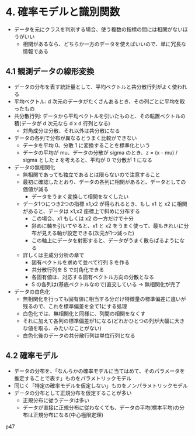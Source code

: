 # 4. 確率モデルと識別関数
- データを元にクラスを判別する場合、使う複数の指標の間には相関がないほうがいい
  - 相関があるなら、どちらか一方のデータを使えばいいので、単に冗長な情報である

## 4.1 観測データの線形変換
- データの分布を表す統計量として、平均ベクトルと共分散行列がよく使われる
- 平均ベクトル: d 次元のデータがたくさんあるとき、その列ごとに平均を取ったもの
- 共分散行列: データから平均ベクトルを引いたものと、その転置ベクトルの積(データが d 次元なら d x d 行列となる)
  - 対角成分は分散、それ以外は共分散になる
- データの各列で分布が異なるとうまく比較ができない
  - データを平均 0、分散 1 に変換することを標準化という
  - データの平均が mu、データの分散が sigma のとき、z = (x - mu) / sigma とした z を考えると、平均が 0 で分散が 1 になる
- データの無相関化
  - 無相関であっても独立であるとは限らないので注意すること
  - 最初に確認したとおり、データの各列に相関があると、データとしての価値が減る
    - データをうまく変換して相関をなくしたい
  - データ1つにつき2つの指標 x1,x2 が得られるとき、もし x1 と x2 に相関があると、データは x1,x2 座標上で斜めに分布する
    - この場合、x1 もしくは x2 の一方だけで十分
    - 斜めに軸を引いてやると、x1 と x2 をうまく使って、最もきれいに分布が見える軸が設定できる(次元が1つ減った)
    - この軸上にデータを射影すると、データがうまく散らばるようになる
  - 詳しくは主成分分析の章で
    - 固有ベクトルを求めて並べて行列 S を作る
    - 共分散行列を S で対角化できる
    - 各固有値は、対応する固有ベクトル方向の分散となる
    - S の各列は(基底ベクトルなので)直交している → 無相関化が完了
- データの白色化
  - 無相関化を行っても固有値に相当する分だけ特徴量の標準偏差に違いが残るので、これを標準偏差を全て1にする処理
  - 白色化では、無相関化と同様に、列間の相関をなくす
  - それに加えて各列の標準偏差が1になる(どれかひとつの列が大幅に大きな値を取る、みたいなことがない)
  - 白色化後のデータの共分散行列は単位行列となる

## 4.2 確率モデル
- データの分布を、「なんらかの確率モデルに当てはめて、そのパラメータを推定することで表す」ものをパラメトリックモデル
- 同じく「特定の確率モデルを仮定しない」ものをノンパラメトリックモデル
- データの分布として正規分布を仮定することが多い
  - 正規分布に従うデータは多い
  - データが直接に正規分布に従わなくても、データの平均(標本平均)の分布は正規分布になる(中心極限定理)

p47